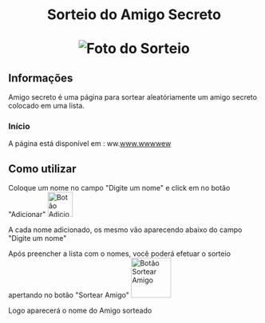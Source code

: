 <div align="center">
  <h1 align="center">
    Sorteio do Amigo Secreto
    <br />
    <br />
      <img src="https://github.com/user-attachments/assets/b210703d-19c3-4144-9d18-91a39561d0d0" alt="Foto do Sorteio">
  </h1>
</div>

## Informações

Amigo secreto é uma página para sortear aleatóriamente um amigo secreto colocado em uma lista.

### Início

<div>

  A página está disponível em : ww.www.wwwwew

</div>

## Como utilizar
<div>
  <p>Coloque um nome no campo "Digite um nome" e click em no botão "Adicionar" <img src="https://github.com/user-attachments/assets/3d620983-2d19-4b37-a22c-b02b2d66c34b" alt="Botão Adicionar" width=50px height: 10px> </p>
  <p>A cada nome adicionado, os mesmo vão aparecendo abaixo do campo "Digite um nome"</p>
  <p>Após preencher a lista com o nomes, você poderá efetuar o sorteio apertando no botão "Sortear Amigo" <img src="https://github.com/user-attachments/assets/9baaee59-a658-4fbf-9824-e3c4d735f97c" alt="Botão Sortear Amigo" width=80px height: 40px></p>
  <p>Logo aparecerá o nome do Amigo sorteado</p>
</div>







